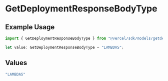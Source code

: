 # GetDeploymentResponseBodyType

## Example Usage

```typescript
import { GetDeploymentResponseBodyType } from "@vercel/sdk/models/getdeploymentop.js";

let value: GetDeploymentResponseBodyType = "LAMBDAS";
```

## Values

```typescript
"LAMBDAS"
```
